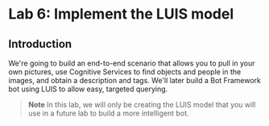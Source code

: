 # Lab 6: Implement the LUIS model

## Introduction

We're going to build an end-to-end scenario that allows you to pull in your own pictures, use Cognitive Services to find objects and people in the images, and obtain a description and tags. We'll later build a Bot Framework bot using LUIS to allow easy, targeted querying.

> **Note** In this lab, we will only be creating the LUIS model that you will use in a future lab to build a more intelligent bot.
